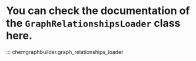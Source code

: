 # You can check the documentation of the `GraphRelationshipsLoader` class here.

::: chemgraphbuilder.graph_relationships_loader